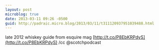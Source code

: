 ```yaml
---
layout: post
microblog: true
date: 2013-03-11 09:26 -0500
guid: http://padraic.micro.blog/2013/03/11/t311120937951039488.html
---
```

late 2012 whiskey guide from esquire mag [http://t.co/P8EbKRPdyS](http://t.co/P8EbKRPdyS) /cc @scotchpodcast
